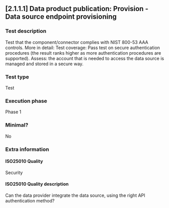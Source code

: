 
## [2.1.1.1] Data product publication: Provision - Data source endpoint provisioning
 
### Test description
Test that the component/connector complies with NIST 800-53 AAA controls. More in detail:
Test coverage: Pass test on secure authentication procedures (the result ranks higher as more authentication procedures are supported).
Assess: the account that is needed to access the data source is managed and stored in a secure way.
 
### Test type
Test
 
### Execution phase
Phase 1
 
### Minimal?
No
 
### Extra information
#### ISO25010 Quality
Security
#### ISO25010 Quality description
Can the data provider integrate the data source, using the right API authentication method?
    